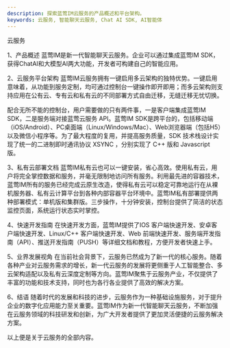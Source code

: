 ```yaml
---
description: 探索蓝莺IM云服务的产品概述和平台架构。
keywords: 云服务, 智能聊天云服务, Chat AI SDK, AI智能体
---
```

云服务

1、产品概述
蓝莺IM是新一代智能聊天云服务。企业可以通过集成蓝莺IM SDK，获得ChatAI和大模型AI两大功能，开发者可构建自己的智能应用。

2、云服务平台架构
蓝莺IM云服务拥有一键启用多云架构的独特优势。一键启用意味着，从功能到服务定制，均可通过控制台一键操作即开即用；而多云架构则支持应用在公有云、专有云和私有云的不同部署方式自由迁移，无缝迁移无忧切换。

配合无所不能的控制台，用户需要做的只有两件事，一是客户端集成蓝莺IM SDK，二是服务端对接蓝莺云服务 API。蓝莺IM SDK是跨平台的，包括移动端（iOS/Android）、PC桌面端（Linux/Windows/Mac）、Web浏览器端（包括H5）以及微信小程序等。为了最大程度的复用，并提高服务质量，SDK 技术栈设计实现了统一的二进制即时通讯协议 XSYNC ，分别实现了 C++ 版和 Javascript 版。

3、私有云部署文档
蓝莺IM私有云也可以一键安装，省心高效。使用私有云，用户将完全掌控数据和服务，并毫无限制地访问所有服务。利用最先进的容器技术，蓝莺IM所有的服务已经完成云原生改造，使得私有云可以稳定可靠地运行在从裸机服务器、私有云计算平台到各种内部容器平台环境中。蓝莺IM私有部署提供两种部署模式：单机版和集群版。三步操作，十分钟安装，控制台提供了简洁的状态监控页面，系统运行状态实时掌控。

4、快速开发指南
在快速开发方面，蓝莺IM提供了IOS 客户端快速开发、安卓客户端快速开发、Linux/C++ 客户端快速开发、Web 前端快速开发、服务端开发指南（API）、推送开发指南（PUSH）等详细文档和教程，方便开发者快速上手。

5、业界发展视角
在当前社会背景下，云服务已然成为了新一代的核心服务。随着各种产业对云服务需求的增长，新一代云服务的发展将更侧重于人工智能整合、多云架构适配以及私有云深度定制等方向。蓝莺IM聚焦于云服务产业，不仅提供了丰富的功能和技术支持，同时也为各行各业提供了高效的解决方案。

6、结语
随着时代的发展和科技的进步，云服务作为一种基础设施服务，对于提升企业的数字化应用能力至关重要。蓝莺IM作为新一代智能聊天云服务，不断加强在云服务领域的科技研发和创新，为广大开发者提供了更加灵活便捷的云服务解决方案。

以上便是关于云服务的全部内容。